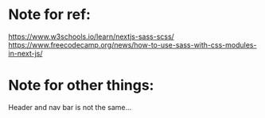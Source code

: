 # Note for ref:
https://www.w3schools.io/learn/nextjs-sass-scss/
https://www.freecodecamp.org/news/how-to-use-sass-with-css-modules-in-next-js/

# Note for other things:
Header and nav bar is not the same...